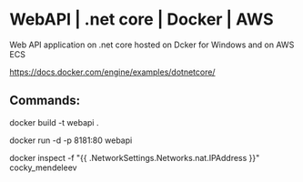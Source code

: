# WebAPI | .net core | Docker | AWS
Web API application on .net core hosted on Dcker for Windows and on AWS ECS

https://docs.docker.com/engine/examples/dotnetcore/

Commands:
---------
docker build -t webapi .

docker run -d -p 8181:80 webapi

docker inspect -f "{{ .NetworkSettings.Networks.nat.IPAddress }}" cocky_mendeleev
